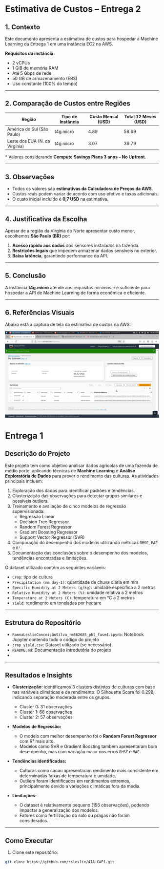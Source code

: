 # Estimativa de Custos – Entrega 2

## 1. Contexto
Este documento apresenta a estimativa de custos para hospedar a Machine Learning da Entrega 1 em uma instância EC2 na AWS.

**Requisitos da instância:**
- 2 vCPUs  
- 1 GiB de memória RAM  
- Até 5 Gbps de rede  
- 50 GB de armazenamento (EBS)  
- Uso constante (100% do tempo)  

---

## 2. Comparação de Custos entre Regiões

| Região                        | Tipo de Instância | Custo Mensal (USD) | Total 12 Meses (USD) |
|-------------------------------|-----------------|------------------|--------------------|
| América do Sul (São Paulo)    | t4g.micro       | 4.89             | 58.69              |
| Leste dos EUA (N. da Virgínia)| t4g.micro       | 3.07             | 36.79              |

\* Valores considerando **Compute Savings Plans 3 anos – No Upfront**.  

---

## 3. Observações
- Todos os valores são **estimativas da Calculadora de Preços da AWS**.  
- Custos reais podem variar de acordo com uso efetivo e taxas adicionais.  
- O custo inicial incluído é **0,7 USD** na estimativa.  

---

## 4. Justificativa da Escolha
Apesar de a região da Virgínia do Norte apresentar custo menor, escolhemos **São Paulo (BR)** por:  
1. **Acesso rápido aos dados** dos sensores instalados na fazenda.  
2. **Restrições legais** que impedem armazenar dados sensíveis no exterior.  
3. **Baixa latência**, garantindo performance da API.  

---

## 5. Conclusão
A instância **t4g.micro** atende aos requisitos mínimos e é suficiente para hospedar a API de Machine Learning de forma econômica e eficiente.

---

## 6. Referências Visuais

Abaixo está a captura de tela da estimativa de custos na AWS:

![Estimativa de custos AWS](my-estimate.png)



# Entrega 1

## Descrição do Projeto
Este projeto tem como objetivo analisar dados agrícolas de uma fazenda de médio porte, aplicando técnicas de **Machine Learning** e **Análise Exploratória de Dados** para prever o rendimento das culturas. As atividades principais incluem:

1. Exploração dos dados para identificar padrões e tendências.
2. Clusterização das observações para detectar grupos similares e possíveis outliers.
3. Treinamento e avaliação de cinco modelos de regressão supervisionada:
   - Regressão Linear
   - Decision Tree Regressor
   - Random Forest Regressor
   - Gradient Boosting Regressor
   - Support Vector Regressor (SVR)
4. Comparação do desempenho dos modelos utilizando métricas `RMSE`, `MAE` e `R²`.
5. Documentação das conclusões sobre o desempenho dos modelos, tendências encontradas e limitações.

O dataset utilizado contém as seguintes variáveis:
- `Crop`: tipo de cultura
- `Precipitation (mm day-1)`: quantidade de chuva diária em mm
- `Specific Humidity at 2 Meters (g/kg)`: umidade específica a 2 metros
- `Relative Humidity at 2 Meters (%)`: umidade relativa a 2 metros
- `Temperature at 2 Meters (C)`: temperatura em °C a 2 metros
- `Yield`: rendimento em toneladas por hectare

---

## Estrutura do Repositório
- `RannaLeslieConceiçãoSilva_rm562685_pbl_fase4.ipynb`: Notebook Jupyter contendo todo o código do projeto
- `crop_yield.csv`: Dataset utilizado (se necessário)
- `README.md`: Documentação introdutória do projeto
- 
---

## Resultados e Insights
- **Clusterização:** identificamos 3 clusters distintos de culturas com base nas variáveis climáticas e de rendimento. O Silhouette Score foi 0.298, indicando separação moderada entre os grupos.  
  - Cluster 0: 31 observações  
  - Cluster 1: 68 observações  
  - Cluster 2: 57 observações  

- **Modelos de Regressão:**  
  - O modelo com melhor desempenho foi o **Random Forest Regressor** com R² mais alto.  
  - Modelos como SVR e Gradient Boosting também apresentaram bom desempenho, mas com variação maior nos erros `RMSE` e `MAE`.  

- **Tendências identificadas:**  
  - Culturas como cacau apresentaram rendimento mais consistente em determinadas faixas de temperatura e umidade.  
  - Outliers foram identificados em rendimentos extremos, principalmente devido a variações climáticas fora da média.

- **Limitações:**  
  - O dataset é relativamente pequeno (156 observações), podendo impactar a generalização dos modelos.  
  - Fatores como fertilização do solo ou pragas não foram considerados.  

---

## Como Executar
1. Clone este repositório:
```bash
git clone https://github.com/rsleslie/4IA-CAP1.git
